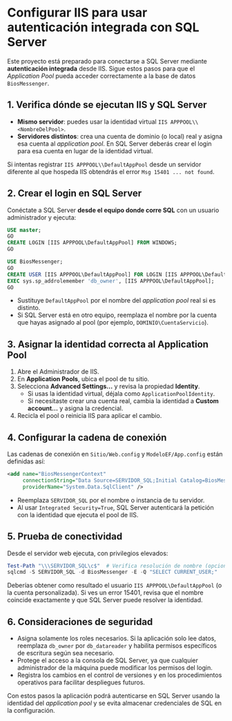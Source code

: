 # Configurar IIS para usar autenticación integrada con SQL Server

Este proyecto está preparado para conectarse a SQL Server mediante **autenticación integrada** desde IIS. Sigue estos pasos para que el *Application Pool* pueda acceder correctamente a la base de datos `BiosMessenger`.

## 1. Verifica dónde se ejecutan IIS y SQL Server

- **Mismo servidor**: puedes usar la identidad virtual `IIS APPPOOL\\<NombreDelPool>`.
- **Servidores distintos**: crea una cuenta de dominio (o local) real y asigna esa cuenta al *application pool*. En SQL Server deberás crear el login para esa cuenta en lugar de la identidad virtual.

Si intentas registrar `IIS APPPOOL\\DefaultAppPool` desde un servidor diferente al que hospeda IIS obtendrás el error `Msg 15401 ... not found`.

## 2. Crear el login en SQL Server

Conéctate a SQL Server **desde el equipo donde corre SQL** con un usuario administrador y ejecuta:

```sql
USE master;
GO
CREATE LOGIN [IIS APPPOOL\DefaultAppPool] FROM WINDOWS;
GO

USE BiosMessenger;
GO
CREATE USER [IIS APPPOOL\DefaultAppPool] FOR LOGIN [IIS APPPOOL\DefaultAppPool];
EXEC sys.sp_addrolemember 'db_owner', [IIS APPPOOL\DefaultAppPool];
GO
```

- Sustituye `DefaultAppPool` por el nombre del *application pool* real si es distinto.
- Si SQL Server está en otro equipo, reemplaza el nombre por la cuenta que hayas asignado al pool (por ejemplo, `DOMINIO\CuentaServicio`).

## 3. Asignar la identidad correcta al Application Pool

1. Abre el Administrador de IIS.
2. En **Application Pools**, ubica el pool de tu sitio.
3. Selecciona **Advanced Settings...** y revisa la propiedad **Identity**.
   - Si usas la identidad virtual, déjala como `ApplicationPoolIdentity`.
   - Si necesitaste crear una cuenta real, cambia la identidad a **Custom account...** y asigna la credencial.
4. Recicla el pool o reinicia IIS para aplicar el cambio.

## 4. Configurar la cadena de conexión

Las cadenas de conexión en `Sitio/Web.config` y `ModeloEF/App.config` están definidas así:

```xml
<add name="BiosMessengerContext"
     connectionString="Data Source=SERVIDOR_SQL;Initial Catalog=BiosMessenger;Integrated Security=True;MultipleActiveResultSets=True"
     providerName="System.Data.SqlClient" />
```

- Reemplaza `SERVIDOR_SQL` por el nombre o instancia de tu servidor.
- Al usar `Integrated Security=True`, SQL Server autenticará la petición con la identidad que ejecuta el pool de IIS.

## 5. Prueba de conectividad

Desde el servidor web ejecuta, con privilegios elevados:

```powershell
Test-Path "\\\SERVIDOR_SQL\c$"  # Verifica resolución de nombre (opcional)
sqlcmd -S SERVIDOR_SQL -d BiosMessenger -E -Q "SELECT CURRENT_USER;"
```

Deberías obtener como resultado el usuario `IIS APPPOOL\DefaultAppPool` (o la cuenta personalizada). Si ves un error 15401, revisa que el nombre coincide exactamente y que SQL Server puede resolver la identidad.

## 6. Consideraciones de seguridad

- Asigna solamente los roles necesarios. Si la aplicación solo lee datos, reemplaza `db_owner` por `db_datareader` y habilita permisos específicos de escritura según sea necesario.
- Protege el acceso a la consola de SQL Server, ya que cualquier administrador de la máquina puede modificar los permisos del login.
- Registra los cambios en el control de versiones y en los procedimientos operativos para facilitar despliegues futuros.

Con estos pasos la aplicación podrá autenticarse en SQL Server usando la identidad del *application pool* y se evita almacenar credenciales de SQL en la configuración.
